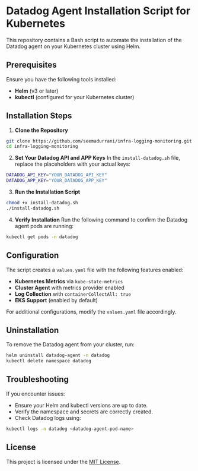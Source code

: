 # Datadog Agent Installation Script for Kubernetes

This repository contains a Bash script to automate the installation of the Datadog agent on your Kubernetes cluster using Helm.

## Prerequisites
Ensure you have the following tools installed:
- **Helm** (v3 or later)
- **kubectl** (configured for your Kubernetes cluster)

## Installation Steps

1. **Clone the Repository**
```bash
git clone https://github.com/seemadurrani/infra-logging-monitoring.git
cd infra-logging-monitoring
```

2. **Set Your Datadog API and APP Keys**
In the `install-datadog.sh` file, replace the placeholders with your actual keys:
```bash
DATADOG_API_KEY="YOUR_DATADOG_API_KEY"
DATADOG_APP_KEY="YOUR_DATADOG_APP_KEY"
```

3. **Run the Installation Script**
```bash
chmod +x install-datadog.sh
./install-datadog.sh
```

4. **Verify Installation**
Run the following command to confirm the Datadog agent pods are running:
```bash
kubectl get pods -n datadog
```

## Configuration
The script creates a `values.yaml` file with the following features enabled:
- **Kubernetes Metrics** via `kube-state-metrics`
- **Cluster Agent** with metrics provider enabled
- **Log Collection** with `containerCollectAll: true`
- **EKS Support** (enabled by default)

For additional configurations, modify the `values.yaml` file accordingly.

## Uninstallation
To remove the Datadog agent from your cluster, run:
```bash
helm uninstall datadog-agent -n datadog
kubectl delete namespace datadog
```

## Troubleshooting
If you encounter issues:
- Ensure your Helm and kubectl versions are up to date.
- Verify the namespace and secrets are correctly created.
- Check Datadog logs using:
```bash
kubectl logs -n datadog <datadog-agent-pod-name>
```

## License
This project is licensed under the [MIT License](LICENSE).

